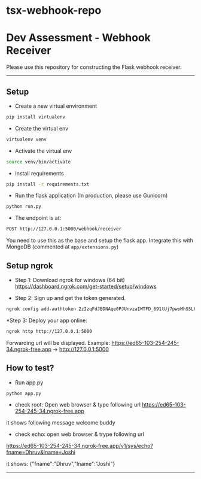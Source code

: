 # tsx-webhook-repo

# Dev Assessment - Webhook Receiver

Please use this repository for constructing the Flask webhook receiver.

*******************

## Setup

* Create a new virtual environment

```bash
pip install virtualenv
```

* Create the virtual env

```bash
virtualenv venv
```

* Activate the virtual env

```bash
source venv/bin/activate
```

* Install requirements

```bash
pip install -r requirements.txt
```

* Run the flask application (In production, please use Gunicorn)

```bash
python run.py
```

* The endpoint is at:

```bash
POST http://127.0.0.1:5000/webhook/receiver
```

You need to use this as the base and setup the flask app. Integrate this with MongoDB (commented at `app/extensions.py`)


## Setup ngrok


* Step 1: Download ngrok for windows (64 bit)
    https://dashboard.ngrok.com/get-started/setup/windows

* Step 2: Sign up and get the token generated.

```bash
ngrok config add-authtoken 2zIzqFdJBDNAqe0PJUnvzaIWTFD_691tUj7pwoMhSSL6s2x9Q
```

*Step 3: Deploy your app online:

```bash
ngrok http http://127.0.0.1:5000
```
Forwarding url will be displayed.
Example: https://ed65-103-254-245-34.ngrok-free.app -> http://127.0.0.1:5000   

## How to test?

* Run app.py

```bash
python app.py
```

* check root: Open web browser & type following url
https://ed65-103-254-245-34.ngrok-free.app

it shows following message
welcome buddy

* check echo: open web browser & trype following url

https://ed65-103-254-245-34.ngrok-free.app/v1/sys/echo?fname=Dhruv&lname=Joshi

it shows:
{"fname":"Dhruv","lname":"Joshi"}






*******************